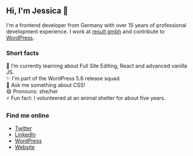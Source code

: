## Hi, I'm Jessica 👋

I'm a frontend developer from Germany with over 15 years of professional development experience. I work at [result gmbh](http://www.result.de) and contribute to [WordPress](https://github.com/WordPress).

### Short facts
🔭 I’m currently learning about Full Site Editing, React and advanced vanilla JS.
<br>✨ I'm part of the WordPress 5.6 release squad.
<br>💬 Ask me something about CSS!
<br>😄 Pronouns: she/her
<br>⚡ Fun fact: I volunteered at an animal shelter for about five years.

### Find me online
- [Twitter](https://twitter.com/jessicalyschik)
- [LinkedIn](https://linkedin.com/in/jessicalyschik)
- [WordPress](https://profiles.wordpress.org/luminuu)
- [Website](https://jessicalyschik.com)

